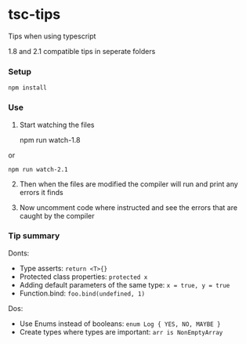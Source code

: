 # tsc-tips
Tips when using typescript

1.8 and 2.1 compatible tips in seperate folders

### Setup

    npm install
    
### Use

1. Start watching the files

    npm run watch-1.8

or

    npm run watch-2.1

2. Then when the files are modified the compiler will run and print any errors it finds

3. Now uncomment code where instructed and see the errors that are caught by the compiler


### Tip summary

Donts:
* Type asserts: `return <T>{}`
* Protected class properties: `protected x`
* Adding default parameters of the same type: `x = true, y = true`
* Function.bind: `foo.bind(undefined, 1)`

Dos:
* Use Enums instead of booleans: `enum Log { YES, NO, MAYBE }`
* Create types where types are important: `arr is NonEmptyArray`
